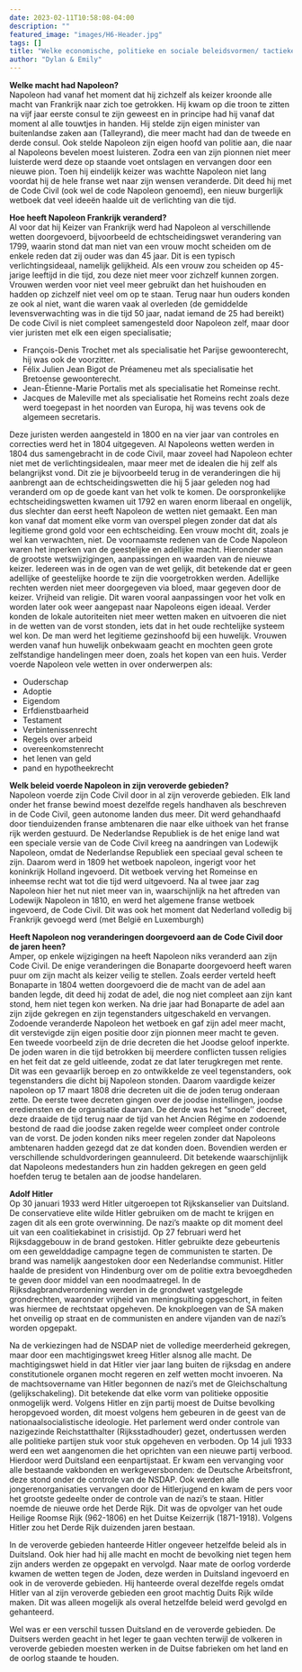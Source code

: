 ```yaml
---
date: 2023-02-11T10:58:08-04:00
description: ""
featured_image: "images/H6-Header.jpg"
tags: []
title: "Welke economische, politieke en sociale beleidsvormen/ tactieken werden er door Napoleon en Hitler gebruikt tijdens de oorlog?"
author: "Dylan & Emily"
---
```

**Welke macht had Napoleon?**  
Napoleon had vanaf het moment dat hij zichzelf als keizer kroonde alle macht van Frankrijk naar zich toe getrokken. Hij kwam op die troon te zitten na vijf jaar eerste consul te zijn geweest en in principe had hij vanaf dat moment al alle touwtjes in handen.
Hij stelde zijn eigen minister van buitenlandse zaken aan (Talleyrand), die meer macht had dan de tweede en derde consul. Ook stelde Napoleon zijn eigen hoofd van politie aan, die naar al Napoleons bevelen moest luisteren. Zodra een van zijn pionnen niet meer luisterde werd deze op staande voet ontslagen en vervangen door een nieuwe pion.
Toen hij eindelijk keizer was wachtte Napoleon niet lang voordat hij de hele franse wet naar zijn wensen veranderde. Dit deed hij met de Code Civil (ook wel de code Napoleon genoemd), een nieuw burgerlijk wetboek dat veel ideeën haalde uit de verlichting van die tijd.  

**Hoe heeft Napoleon Frankrijk veranderd?**  
Al voor dat hij Keizer van Frankrijk werd had Napoleon al verschillende wetten doorgevoerd, bijvoorbeeld de echtscheidingswet verandering van 1799, waarin stond dat man niet van een vrouw mocht scheiden om de enkele reden dat zij ouder was dan 45 jaar.
Dit is een typisch verlichtingsideaal, namelijk gelijkheid.
Als een vrouw zou scheiden op 45-jarige leeftijd in die tijd, zou deze niet meer voor zichzelf kunnen zorgen. Vrouwen werden voor niet veel meer gebruikt dan het huishouden en hadden op zichzelf niet veel om op te staan. Terug naar hun ouders konden ze ook al niet, want die waren vaak al overleden (de gemiddelde levensverwachting was in die tijd 50 jaar, nadat iemand de 25 had bereikt)
De code Civil is niet compleet samengesteld door Napoleon zelf, maar door vier juristen met elk een eigen specialisatie;
* François-Denis Trochet met als specialisatie het Parijse gewoonterecht, hij was ook de voorzitter.
* Félix Julien Jean Bigot de Préameneu met als specialisatie het Bretoense gewoonterecht.
* Jean-Étienne-Marie Portalis met als specialisatie het Romeinse recht.
* Jacques de Maleville met als specialisatie het Romeins recht zoals deze werd toegepast in het noorden van Europa, hij was tevens ook de algemeen secretaris.  


Deze juristen werden aangesteld in 1800 en na vier jaar van controles en correcties werd het in 1804 uitgegeven.
Al Napoleons wetten werden in 1804 dus samengebracht in de code Civil, maar zoveel had Napoleon echter niet met de verlichtingsidealen, maar meer met de idealen die hij zelf als belangrijkst vond.
Dit zie je bijvoorbeeld terug in de veranderingen die hij aanbrengt aan de echtscheidingswetten die hij 5 jaar geleden nog had veranderd om op de goede kant van het volk te komen.
De oorspronkelijke echtscheidingswetten kwamen uit 1792 en waren enorm liberaal en ongelijk, dus slechter dan eerst heeft Napoleon de wetten niet gemaakt. Een man kon vanaf dat moment elke vorm van overspel plegen zonder dat dat als legitieme grond gold voor een echtscheiding. Een vrouw mocht dit, zoals je wel kan verwachten, niet.
De voornaamste redenen van de Code Napoleon waren het inperken van de geestelijke en adellijke macht.
Hieronder staan de grootste wetswijzigingen, aanpassingen en waarden van de nieuwe keizer.
Iedereen was in de ogen van de wet gelijk, dit betekende dat er geen adellijke of geestelijke hoorde te zijn die voorgetrokken werden.
Adellijke rechten werden niet meer doorgegeven via bloed, maar gegeven door de keizer.
Vrijheid van religie.
Dit waren vooral aanpassingen voor het volk en worden later ook weer aangepast naar Napoleons eigen ideaal.
Verder konden de lokale autoriteiten niet meer wetten maken en uitvoeren die niet in de wetten van de vorst stonden, iets dat in het oude rechtelijke systeem wel kon.
De man werd het legitieme gezinshoofd bij een huwelijk. Vrouwen werden vanaf hun huwelijk onbekwaam geacht en mochten geen grote zelfstandige handelingen meer doen, zoals het kopen van een huis.
Verder voerde Napoleon vele wetten in over onderwerpen als:
* Ouderschap
* Adoptie
* Eigendom
* Erfdienstbaarheid
* Testament
* Verbintenissenrecht
* Regels over arbeid
* overeenkomstenrecht
* het lenen van geld
* pand en hypotheekrecht

**Welk beleid voerde Napoleon in zijn veroverde gebieden?**  
Napoleon voerde zijn Code Civil door in al zijn veroverde gebieden.
Elk land onder het franse bewind moest dezelfde regels handhaven als beschreven in de Code Civil, geen autonome landen dus meer.
Dit werd gehandhaafd door tienduizenden franse ambtenaren die naar elke uithoek van het franse rijk werden gestuurd.
De Nederlandse Republiek is de het enige land wat een speciale versie van de Code Civil kreeg na aandringen van Lodewijk Napoleon, omdat de Nederlandse Republiek een speciaal geval scheen te zijn.
Daarom werd in 1809 het wetboek napoleon, ingerigt voor het koninkrijk Holland ingevoerd.
Dit wetboek verving het Romeinse en inheemse recht wat tot die tijd werd uitgevoerd.
Na al twee jaar zag Napoleon hier het nut niet meer van in, waarschijnlijk na het aftreden van Lodewijk Napoleon in 1810, en werd het algemene franse wetboek ingevoerd, de Code Civil. Dit was ook het moment dat Nederland volledig bij Frankrijk gevoegd werd (met België en Luxemburgh)  

**Heeft Napoleon nog veranderingen doorgevoerd aan de Code Civil door de jaren heen?**  
Amper, op enkele wijzigingen na heeft Napoleon niks veranderd aan zijn Code Civil.
De enige veranderingen die Bonaparte doorgevoerd heeft waren puur om zijn macht als keizer veilig te stellen.
Zoals eerder verteld heeft Bonaparte in 1804 wetten doorgevoerd die de macht van de adel aan banden legde, dit deed hij zodat de adel, die nog niet compleet aan zijn kant stond, hem niet tegen kon werken.
Na drie jaar had Bonaparte de adel aan zijn zijde gekregen en zijn tegenstanders uitgeschakeld en vervangen.
Zodoende veranderde Napoleon het wetboek en gaf zijn adel meer macht, dit verstevigde zijn eigen positie door zijn pionnen meer macht te geven.
Een tweede voorbeeld zijn de drie decreten die het Joodse geloof inperkte.
De joden waren in die tijd betrokken bij meerdere conflicten tussen religies en het feit dat ze geld uitleende, zodat ze dat later terugkregen met rente.
Dit was een gevaarlijk beroep en zo ontwikkelde ze veel tegenstanders, ook tegenstanders die dicht bij Napoleon stonden. 
Daarom vaardigde keizer napoleon op 17 maart 1808 drie decreten uit die de joden terug onderaan zette. De eerste twee decreten gingen over de joodse instellingen, joodse erediensten en de organisatie daarvan. De derde was het “snode’’ decreet, deze draaide de tijd terug naar de tijd van het Ancien Régime en zodoende bestond de raad die joodse zaken regelde weer compleet onder controle van de vorst.
De joden konden niks meer regelen zonder dat Napoleons ambtenaren hadden gezegd dat ze dat konden doen. Bovendien werden er verschillende schuldvorderingen geannuleerd.
Dit betekende waarschijnlijk dat Napoleons medestanders hun zin hadden gekregen en geen geld hoefden terug te betalen aan de joodse handelaren.  

**Adolf Hitler**  
Op 30 januari 1933 werd Hitler uitgeroepen tot Rijkskanselier van Duitsland. De conservatieve elite wilde Hitler gebruiken om de macht te krijgen en zagen dit als een grote overwinning. De nazi’s maakte op dit moment deel uit van een coalitiekabinet in crisistijd. Op 27 februari werd het Rijksdaggebouw in de brand gestoken. Hitler gebruikte deze gebeurtenis om een gewelddadige campagne tegen de communisten te starten. De brand was namelijk aangestoken door een Nederlandse communist. Hitler haalde de president von Hindenburg over om de politie extra bevoegdheden te geven door middel van een noodmaatregel. In de Rijksdagbrandverordening werden in de grondwet vastgelegde grondrechten, waaronder vrijheid van meningsuiting opgeschort, in feiten was hiermee de rechtstaat opgeheven. De knokploegen van de SA maken het onveilig op straat en de communisten en andere vijanden van de nazi’s worden opgepakt.  

Na de verkiezingen had de NSDAP niet de volledige meerderheid gekregen, maar door een machtigingswet kreeg Hitler alsnog alle macht. De machtigingswet hield in dat Hitler vier jaar lang buiten de rijksdag en andere constitutionele organen mocht regeren en zelf wetten mocht invoeren. Na de machtsovername van Hitler begonnen de nazi’s met de Gleichschaltung (gelijkschakeling). Dit betekende dat elke vorm van politieke oppositie onmogelijk werd. Volgens Hitler en zijn partij moest de Duitse bevolking heropgevoed worden, dit moest volgens hem gebeuren in de geest van de nationaalsocialistische ideologie. 
Het parlement werd onder controle van nazigezinde Reichstatthalter (Rijksstadhouder) gezet, ondertussen werden alle politieke partijen stuk voor stuk opgeheven en verboden. Op 14 juli 1933 werd een wet aangenomen die het oprichten van een nieuwe partij verbood. Hierdoor werd Duitsland een eenpartijstaat. Er kwam een vervanging voor alle bestaande vakbonden en werkgeversbonden: de Deutsche Arbeitsfront, deze stond onder de controle van de NSDAP. Ook werden alle jongerenorganisaties vervangen door de Hitlerjugend en kwam de pers voor het grootste gedeelte onder de controle van de nazi’s te staan. Hitler noemde de nieuwe orde het Derde Rijk. Dit was de opvolger van het oude Heilige Roomse Rijk (962-1806) en het Duitse Keizerrijk (1871-1918). Volgens Hitler zou het Derde Rijk duizenden jaren bestaan. 

In de veroverde gebieden hanteerde Hitler ongeveer hetzelfde beleid als in Duitsland. Ook hier had hij alle macht en mocht de bevolking niet tegen hem zijn anders werden ze opgepakt en vervolgd. Naar mate de oorlog vorderde kwamen de wetten tegen de Joden, deze werden in Duitsland ingevoerd en ook in de veroverde gebieden. Hij hanteerde overal dezelfde regels omdat Hitler van al zijn veroverde gebieden een groot machtig Duits Rijk wilde maken. Dit was alleen mogelijk als overal hetzelfde beleid werd gevolgd en gehanteerd.

Wel was er een verschil tussen Duitsland en de veroverde gebieden. De Duitsers werden geacht in het leger te gaan vechten terwijl de volkeren in veroverde gebieden moesten werken in de Duitse fabrieken om het land en de oorlog staande te houden. 

